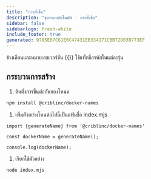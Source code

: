 ```yaml
---
title: "การตั้งชื่อ"
description: "ชุดระบบอัตโนมัติ - การตั้งชื่อ"
sidebar: false
sidebarlogo: fresh-white
include_footer: true
generated: 9795E07C61E6C47431EB334171CBB72D03B773EF
---
```


ข้างเดือนและหมายเลขเวอร์ชัน {{<product-name>}} ใช้แท็กชื่อรหัสในแต่ละรุ่น

## กระบวนการสร้าง

1. ติดตั้งการขึ้นต่อกันของโหนด

```bash
npm install @criblinc/docker-names
```

1. เพิ่มตัวอย่างโหนต่อไปนี้เป็นแฟ้มชื่อ index.mjs

```nodejs
import {generateName} from '@criblinc/docker-names'

const dockerName = generateName();

console.log(dockerName);
```

1. เรียกใช้ตัวอย่าง

```bash
node index.mjs
```
